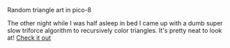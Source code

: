 Random triangle art in pico-8

The other night while I was half asleep in bed I came up with a dumb super slow triforce algorithm to recursively color triangles. It's pretty neat to look at! [Check it out](https://mbrahe.github.io/random-triangles-demo/)
